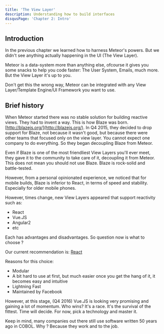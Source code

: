 ```yaml
---
title: 'The View Layer'
description: Understanding how to build interfaces
disqusPage: 'Chapter 2: Intro'
---
```


## Introduction

In the previous chapter we learned how to harness Meteor's powers. But we didn't see anything actually happening in the UI (The View Layer).

Meteor is a data-system more than anything else, ofcourse it gives you some snacks to help you
code faster: The User System, Emails, much more. But the View Layer it's up to you.

Don't get this the wrong way, Meteor can be integrated with any View Layer/Template Engine/UI Framework you want to use. 

## Brief history

When Meteor started there was no stable solution for building reactive views. They had to invent a way.
This is how Blaze was born. [http://blazejs.org/](http://blazejs.org/). In Q4 2015, they decided to drop
support for Blaze, not because it wasn't good, but because there were other teams that focused only on the
view layer. You cannot expect one company to do everything. So they began decoupling Blaze from Meteor.

Even if Blaze is one of the most friendliest View Layers you'll ever meet, they gave it to the community
to take care of it, decoupling it from Meteor. This does not mean you should not use Blaze. Blaze is rock-solid and battle-tested.

However, from a personal opinionated experience, we noticed that for mobile builds, Blaze is inferior to React, in terms
of speed and stability. Especially for older mobile phones.

However, times change, new View Layers appeared that support reactivity such as:
- React
- Vue.JS
- Angular2
- etc

Each has advantages and disadvantages. So question now is what to choose ?

Our current recommendation is: [React](https://facebook.github.io/react/)

Reasons for this choice:

- Modular
- A bit hard to use at first, but much easier once you get the hang of it, it becomes easy and intuitive
- Lightning Fast 
- Maintained by Facebook

However, at this stage, (Q4 2016) Vue.JS is looking very promising and gaining a lot of momentum. 
Who wins? It's a race. It's the survival of the fittest. Time will decide. For now, pick a technology
and master it. 

Keep in mind, many companies out there still use software written 50 years ago in COBOL. Why ? Because they work and to the job.